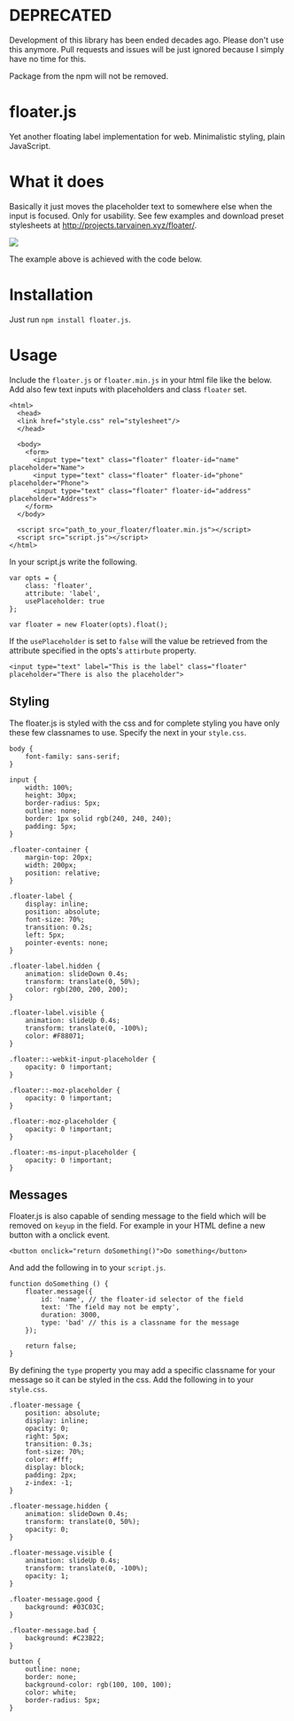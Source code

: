 # DEPRECATED

Development of this library has been ended decades ago. Please don't use this anymore. Pull requests and issues will be just ignored because I simply have no time for this. 

Package from the npm will not be removed.

# floater.js
Yet another floating label implementation for web. Minimalistic styling, plain JavaScript.

# What it does
Basically it just moves the placeholder text to somewhere else when the input is focused. Only for usability.
See few examples and download preset stylesheets at http://projects.tarvainen.xyz/floater/.

![](http://projects.tarvainen.xyz/floater/floater.jpg)

The example above is achieved with the code below.


# Installation
Just run `npm install floater.js`.

# Usage
Include the `floater.js` or `floater.min.js` in your html file like the below. Add also few text inputs with placeholders and class `floater` set.

    <html>
      <head>
      <link href="style.css" rel="stylesheet"/>
      </head>
    
      <body>
        <form>
          <input type="text" class="floater" floater-id="name" placeholder="Name">
          <input type="text" class="floater" floater-id="phone" placeholder="Phone">
          <input type="text" class="floater" floater-id="address" placeholder="Address">
        </form>
      </body>
      
      <script src="path_to_your_floater/floater.min.js"></script>
      <script src="script.js"></script>
    </html>
    
In your script.js write the following.

    var opts = {
    	class: 'floater',
    	attribute: 'label',
    	usePlaceholder: true
    };
    
    var floater = new Floater(opts).float();
    
If the `usePlaceholder` is set to `false` will the value be retrieved from the attribute specified in the opts's `attirbute` property.

    <input type="text" label="This is the label" class="floater" placeholder="There is also the placeholder">

## Styling
The floater.js is styled with the css and for complete styling you have only these few classnames to use. Specify the next in your `style.css`.

    body {
    	font-family: sans-serif;
    }
    
    input {
    	width: 100%;
    	height: 30px;
    	border-radius: 5px;
    	outline: none;
    	border: 1px solid rgb(240, 240, 240);
    	padding: 5px;
    }
    
    .floater-container {
    	margin-top: 20px;
    	width: 200px;
    	position: relative;
    }
    
    .floater-label {
    	display: inline;
    	position: absolute;
    	font-size: 70%;
    	transition: 0.2s;
    	left: 5px;
		pointer-events: none;
    }
    
    .floater-label.hidden {
    	animation: slideDown 0.4s;
    	transform: translate(0, 50%);
    	color: rgb(200, 200, 200);
    }
    
    .floater-label.visible {
    	animation: slideUp 0.4s;
    	transform: translate(0, -100%);
    	color: #F88071;
    }
    
    .floater::-webkit-input-placeholder {
    	opacity: 0 !important;
    }
    
    .floater::-moz-placeholder {
    	opacity: 0 !important;
    }
    
    .floater:-moz-placeholder {
    	opacity: 0 !important;
    }
    
    .floater:-ms-input-placeholder {
    	opacity: 0 !important;
    }

## Messages
Floater.js is also capable of sending message to the field which will be removed on `keyup` in the field.
For example in your HTML define a new button with a onclick event.

    <button onclick="return doSomething()">Do something</button>

And add the following in to your `script.js`.

    function doSomething () {
    	floater.message({
    		id: 'name', // the floater-id selector of the field
    		text: 'The field may not be empty',
    		duration: 3000,
    		type: 'bad' // this is a classname for the message
    	});
    
    	return false;
    }
    
By defining the `type` property you may add a specific classname for your message so it can be styled in the css. Add the following in to your `style.css`.

    .floater-message {
    	position: absolute;
    	display: inline;
    	opacity: 0;
    	right: 5px;
    	transition: 0.3s;
    	font-size: 70%;
    	color: #fff;
    	display: block;
    	padding: 2px;
    	z-index: -1;
    }

    .floater-message.hidden {
    	animation: slideDown 0.4s;
    	transform: translate(0, 50%);
    	opacity: 0;
    }
    
    .floater-message.visible {
    	animation: slideUp 0.4s;
    	transform: translate(0, -100%);
    	opacity: 1;
    }
    
    .floater-message.good {
    	background: #03C03C;
    }
    
    .floater-message.bad {
    	background: #C23B22;
    }
    
    button {
        outline: none;
        border: none;
        background-color: rgb(100, 100, 100);
        color: white;
        border-radius: 5px;
    }
    
